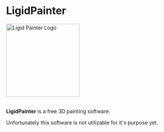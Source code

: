 # LigidPainter

<img src="https://github.com/mert-tetik/LigidPainter/tree/main/LigidPainter/Resources/Icons/logo-1080x.png" width="200" alt="Ligid Painter Logo"><br><br>

**LigidPainter**  is a free 3D painting software.

Unfortunately this software is not utilizable for it's purpose yet.